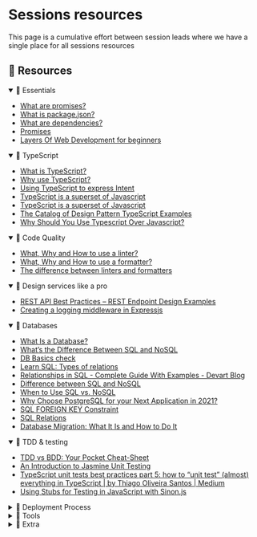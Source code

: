 # Sessions resources
This page is a cumulative effort between session leads where we have a single place for all sessions resources

## 💬 Resources

<details open>
<summary> 🔗 Essentials</summary>
<ul>
  <li><a href="https://javascript.info/promise-basics">What are promises?</a></li>
  <li><a href="https://nodejs.org/en/knowledge/getting-started/npm/what-is-the-file-package-json/">What is package.json?</a></li>
  <li><a href="https://coderslegacy.com/what-are-dependencies-in-programming/">What are dependencies?</a></li>
  <li><a href="https://developer.mozilla.org/en-US/docs/Learn/JavaScript/Asynchronous/Async_await">Promises</a></li>
  <li><a href="https://dev.to/inezabonte/layers-of-web-development-for-beginners-2gab">Layers Of Web Development for beginners</a></li>
</ul>
</details>

<details open>
<summary> 🔗 TypeScript</summary>
<ul>
  <li><a href="https://www.typescripttutorial.net/typescript-tutorial/what-is-typescript/">What is TypeScript?</a></li>
  <li><a href="https://serokell.io/blog/why-typescript">Why use TypeScript?</a></li>
  <li><a href="https://blog.scottlogic.com/2021/10/11/Capturing-Intent-with-TypeScript.html">Using TypeScript to express Intent</a></li>
  <li><a href="https://www.typescripttutorial.net/typescript-tutorial/what-is-typescript/">TypeScript is a superset of Javascript</a></li>
  <li><a href="https://blog.scottlogic.com/2021/10/11/Capturing-Intent-with-TypeScript.html">TypeScript is a superset of Javascript</a></li>
  <li><a href="https://refactoring.guru/design-patterns/typescript">The Catalog of Design Pattern TypeScript Examples</a></li>
  <li><a href="https://dev.to/shreyanshsheth/why-you-should-use-typescript-over-javascript-gkb">Why Should You Use Typescript Over Javascript?</a></li>
</ul>
</details>

<details open>
<summary> 🔗 Code Quality</summary>

<ul>
  <li><a href="https://www.perforce.com/blog/qac/what-lint-code-and-why-linting-important">What, Why and How to use a linter?</a></li>
  <li><a href="https://medium.com/@ryconoclast/why-you-should-use-a-code-formatter-4f02dd40db14">What, Why and How to use a formatter?</a></li>
  <li><a href="https://taiyr.me/what-is-the-difference-between-code-linters-and-formatters">The difference between linters and formatters</a></li>

</ul>
</details>


<details open>
<summary>🔗 Design services like a pro</summary>
<ul>
  <li><a href="https://www.freecodecamp.org/news/rest-api-best-practices-rest-endpoint-design-examples/">REST API Best Practices – REST Endpoint Design Examples</a></li>
  <li><a href="https://codesource.io/creating-a-logging-middleware-in-expressjs/">Creating a logging middleware in Expressjs</a></li>
</ul>
</details>



<details open>
<summary>🔗 Databases</summary>
<ul>
  <li><a href="https://www.oracle.com/database/what-is-database/">What Is a Database?</a></li>
  <li><a href="https://www.guru99.com/sql-vs-nosql.html">What’s the Difference Between SQL and NoSQL</a></li>
  <li><a href="https://childish-bubbler-7a0.notion.site/DB-Basics-check-aefac769c5a3413fa36a1f3720446ae3">DB Basics check</a></li>
  <li><a href="https://www.sqlshack.com/learn-sql-types-of-relations/">Learn SQL: Types of relations</a></li>
  <li><a href="https://blog.devart.com/types-of-relationships-in-sql-server-database.html">Relationships in SQL - Complete Guide With Examples - Devart Blog</a></li>
  <li><a href="https://www.geeksforgeeks.org/difference-between-sql-and-nosql/">Difference between SQL and NoSQL</a></li>
  <li><a href="https://integrant.com/blog/when-to-use-sql-vs-nosql/">When to Use SQL vs. NoSQL</a></li>
  <li><a href="https://kanakinfosystems.com/blog/why-choose-postgresql">Why Choose PostgreSQL for your Next Application in 2021?</a></li>
  <li><a href="https://www.w3schools.com/sql/sql_foreignkey.asp">SQL FOREIGN KEY Constraint</a></li>
  <li><a href="https://www.tutorialsteacher.com/sqlserver/tables-relations">SQL Relations</a></li>
  <li><a href="https://www.cloudbees.com/blog/database-migration">Database Migration: What It Is and How to Do It</a></li>
</ul>
</details>

<details open>
<summary>🔗 TDD &  testing</summary>
<ul>
  <li><a href="https://www.testim.io/blog/tdd-vs-bdd-a-developers-pocket-reference-with-examples/#:~:text=TDD%20is%20more%20%E2%80%9Cdeveloper%2Dcentric,that%20only%20developers%20can%20read">TDD vs BDD: Your Pocket Cheat-Sheet</a></li>
  <li><a href="https://www.freecodecamp.org/news/jasmine-unit-testing-tutorial-4e757c2cbf42/">An Introduction to Jasmine Unit Testing</a></li>
  <li><a href="https://thiagooliveirasantos.medium.com/typescript-unit-tests-best-practices-part-5-how-to-unit-test-almost-everything-in-typescript-678900248004">TypeScript unit tests best practices part 5: how to “unit test” (almost) everything in TypeScript | by Thiago Oliveira Santos | Medium</a></li>
  <li><a href="https://stackabuse.com/using-stubs-for-testing-in-javascript-with-sinon-js/">Using Stubs for Testing in JavaScript with Sinon.js</a></li>
  
</ul>
</details>


<details>
<summary>🔗 Deployment Process</summary>

<ul>
<li><a href="#">Hamada</a></li>
</ul>
</details>

<details >
<summary>🔗 Tools</summary>

<ul>
<li><a href="#">Hamada</a></li>
</ul>
</details>

<details>

<summary>🔗 Extra</summary>

<ul>
<li><a href="#">Hamada</a></li>
</ul>
</details>
